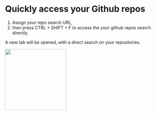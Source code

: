 # Quickly access your Github repos

1. Assign your repo search URL,
2. then press CTRL + SHIFT + F to access the your github repos search directly.

A new tab will be opened, with a direct search on your repositories.


<img src="https://github.com/capitanbarbosa/extension-github_quick_search/assets/65256527/888bb443-70f1-40a9-82de-1e1dbc8cc0a5" width="200" height="200">
